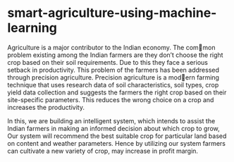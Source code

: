 # smart-agriculture-using-machine-learning

Agriculture is a major contributor to the Indian economy. The common problem existing among the Indian farmers are they don’t choose the right crop based on their soil requirements. Due to this they face a serious setback in productivity. This problem of the farmers has been addressed through precision agriculture. Precision agriculture is a modern farming technique that uses research data of soil characteristics, soil types, crop yield data collection and suggests the farmers the right crop
based on their site-specific parameters. This reduces the wrong choice on a crop and increases the productivity.

In this, we are building an intelligent system, which intends to assist the Indian farmers in making an informed decision about which crop to grow, Our system will recommend the best suitable crop for particular land based on content and weather parameters. Hence by utilizing our system farmers can cultivate a new variety of crop, may increase in profit margin.
